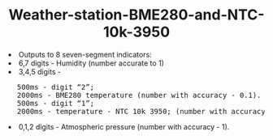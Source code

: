 <h1 align="center">Weather-station-BME280-and-NTC-10k-3950</h1>
<li> Outputs to 8 seven-segment indicators:</li>
<li> 6,7 digits - Humidity (number accurate to 1)</li>
<li> 3,4,5 digits - <br>
<pre>  500ms - digit “2”; 
  2000ms - BME280 temperature (number with accuracy - 0.1). 
  500ms - digit “1”; 
  2000ms - temperature - NTC 10k 3950; (number with accuracy - 0.1).</pre></li>
<li> 0,1,2 digits - Atmospheric pressure (number with accuracy - 1).</li>
